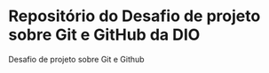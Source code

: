 # Repositório do Desafio de projeto sobre Git e GitHub da DIO
Desafio de projeto sobre Git e Github
